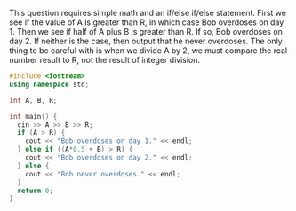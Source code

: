 This question requires simple math and an if/else if/else statement. 
First we see if the value of A is greater than R, in which case Bob overdoses on day 1. 
Then we see if half of A plus B is greater than R. If so, Bob overdoses on day 2. If neither is the case, 
then output that he never overdoses. The only thing to be careful with is when we divide A by 2, we must compare 
the real number result to R, not the result of integer division.

```cpp
#include <iostream>
using namespace std;

int A, B, R;

int main() {
  cin >> A >> B >> R;
  if (A > R) {
    cout << "Bob overdoses on day 1." << endl;
  } else if ((A*0.5 + B) > R) {
    cout << "Bob overdoses on day 2." << endl;
  } else {
    cout << "Bob never overdoses." << endl;
  }
  return 0;
}
```
